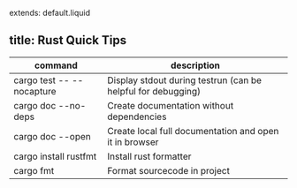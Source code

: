 extends: default.liquid

title: Rust Quick Tips
---

<table>
	<thead>
		<tr><th>command</th><th>description</th></tr>
	</thead>
	<tbody>
		<tr>
			<td>cargo test -- --nocapture</td>
			<td>Display stdout during testrun (can be helpful for debugging)</td>
		</tr>
		<tr>
			<td>cargo doc --no-deps</td>
			<td>Create documentation without dependencies </td>
		</tr>
		<tr>
			<td>cargo doc --open</td>
			<td>Create local full documentation and open it in browser</td>
		</tr>
		<tr>
			<td>cargo install rustfmt</td>
			<td>Install rust formatter</td>
		</tr>
		<tr>
			<td>cargo fmt </td>
			<td>Format sourcecode in project</td>
		</tr>
	</tbody>
</table>
